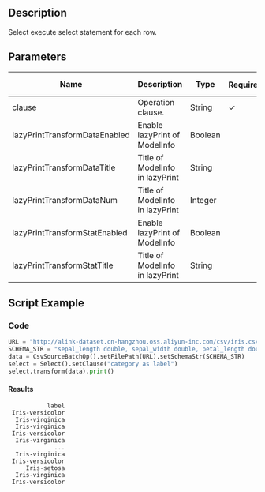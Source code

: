 ## Description
Select execute select statement for each row.

## Parameters
| Name | Description | Type | Required？ | Default Value |
| --- | --- | --- | --- | --- |
| clause | Operation clause. | String | ✓ |  |
| lazyPrintTransformDataEnabled | Enable lazyPrint of ModelInfo | Boolean |  | false |
| lazyPrintTransformDataTitle | Title of ModelInfo in lazyPrint | String |  | null |
| lazyPrintTransformDataNum | Title of ModelInfo in lazyPrint | Integer |  | -1 |
| lazyPrintTransformStatEnabled | Enable lazyPrint of ModelInfo | Boolean |  | false |
| lazyPrintTransformStatTitle | Title of ModelInfo in lazyPrint | String |  | null |

## Script Example
### Code

```python
URL = "http://alink-dataset.cn-hangzhou.oss.aliyun-inc.com/csv/iris.csv"
SCHEMA_STR = "sepal_length double, sepal_width double, petal_length double, petal_width double, category string";
data = CsvSourceBatchOp().setFilePath(URL).setSchemaStr(SCHEMA_STR)
select = Select().setClause("category as label")
select.transform(data).print()
```

#### Results
```
           label
 Iris-versicolor
  Iris-virginica
  Iris-virginica
 Iris-versicolor
  Iris-virginica
             ...
  Iris-virginica
 Iris-versicolor
     Iris-setosa
  Iris-virginica
 Iris-versicolor
```
